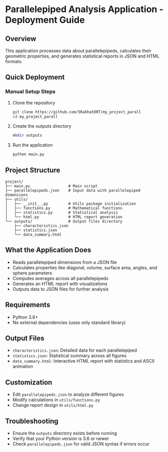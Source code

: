 # Parallelepiped Analysis Application - Deployment Guide

## Overview
This application processes data about parallelepipeds, calculates their geometric properties, and generates statistical reports in JSON and HTML formats.

## Quick Deployment

### Manual Setup Steps
1. Clone the repository
   ```bash
   git clone https://github.com/SRakhatDRT/my_project_parall
   cd my_project_parall
   ```

2. Create the outputs directory
   ```bash
   mkdir outputs
   ```

3. Run the application
   ```bash
   python main.py
   ```

## Project Structure
```
project/
├── main.py                 # Main script
├── parallelepipeds.json    # Input data with parallelepiped dimensions
├── utils/
│   ├── __init__.py         # Utils package initialization
│   ├── functions.py        # Mathematical functions
│   ├── statistics.py       # Statistical analysis
│   └── html.py             # HTML report generation
└── outputs/                # Output files directory
    ├── characteristics.json
    ├── statistics.json
    └── data_summary.html
```

## What the Application Does
- Reads parallelepiped dimensions from a JSON file
- Calculates properties like diagonal, volume, surface area, angles, and sphere parameters
- Computes averages across all parallelepipeds
- Generates an HTML report with visualizations
- Outputs data to JSON files for further analysis

## Requirements
- Python 3.6+
- No external dependencies (uses only standard library)

## Output Files
- `characteristics.json`: Detailed data for each parallelepiped
- `statistics.json`: Statistical summary across all figures
- `data_summary.html`: Interactive HTML report with statistics and ASCII animation

## Customization
- Edit `parallelepipeds.json` to analyze different figures
- Modify calculations in `utils/functions.py`
- Change report design in `utils/html.py`

## Troubleshooting
- Ensure the `outputs` directory exists before running
- Verify that your Python version is 3.6 or newer
- Check `parallelepipeds.json` for valid JSON syntax if errors occur
